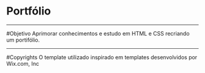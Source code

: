 # Portfólio


---

#Objetivo
  Aprimorar conhecimentos e estudo em HTML e CSS recriando um portifólio.
  
  ---
  
  #Copyrights
  O template utilizado inspirado em templates desenvolvidos por Wix.com, Inc
  
